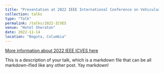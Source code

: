 ```yaml
---
title: "Presentation at 2022 IEEE International Conference on Vehicular Electronics and Safety"
collection: talks
type: "Talk"
permalink: /talks/2022-ICVES
venue: "Hotel Sheraton"
date: 2022-11-14
location: "Bogota, Columbia"
---
```


[More information about 2022 IEEE ICVES here](https://ieeexplore.ieee.org/servlet/opac?punumber=9986509)

This is a description of your talk, which is a markdown file that can be all markdown-ified like any other post. Yay markdown!
